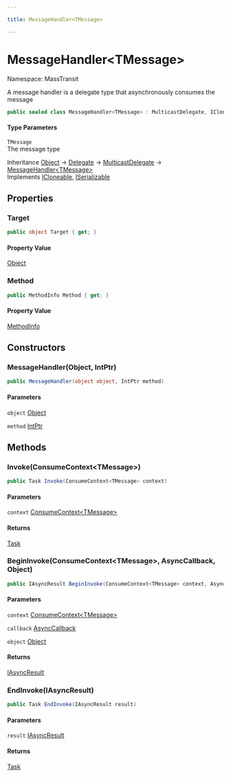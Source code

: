 ```yaml
---

title: MessageHandler<TMessage>

---
```


# MessageHandler\<TMessage\>

Namespace: MassTransit

A message handler is a delegate type that asynchronously consumes the message

```csharp
public sealed class MessageHandler<TMessage> : MulticastDelegate, ICloneable, ISerializable
```

#### Type Parameters

`TMessage`<br/>
The message type

Inheritance [Object](https://learn.microsoft.com/en-us/dotnet/api/system.object) → [Delegate](https://learn.microsoft.com/en-us/dotnet/api/system.delegate) → [MulticastDelegate](https://learn.microsoft.com/en-us/dotnet/api/system.multicastdelegate) → [MessageHandler\<TMessage\>](../masstransit/messagehandler-1)<br/>
Implements [ICloneable](https://learn.microsoft.com/en-us/dotnet/api/system.icloneable), [ISerializable](https://learn.microsoft.com/en-us/dotnet/api/system.runtime.serialization.iserializable)

## Properties

### **Target**

```csharp
public object Target { get; }
```

#### Property Value

[Object](https://learn.microsoft.com/en-us/dotnet/api/system.object)<br/>

### **Method**

```csharp
public MethodInfo Method { get; }
```

#### Property Value

[MethodInfo](https://learn.microsoft.com/en-us/dotnet/api/system.reflection.methodinfo)<br/>

## Constructors

### **MessageHandler(Object, IntPtr)**

```csharp
public MessageHandler(object object, IntPtr method)
```

#### Parameters

`object` [Object](https://learn.microsoft.com/en-us/dotnet/api/system.object)<br/>

`method` [IntPtr](https://learn.microsoft.com/en-us/dotnet/api/system.intptr)<br/>

## Methods

### **Invoke(ConsumeContext\<TMessage\>)**

```csharp
public Task Invoke(ConsumeContext<TMessage> context)
```

#### Parameters

`context` [ConsumeContext\<TMessage\>](../masstransit/consumecontext-1)<br/>

#### Returns

[Task](https://learn.microsoft.com/en-us/dotnet/api/system.threading.tasks.task)<br/>

### **BeginInvoke(ConsumeContext\<TMessage\>, AsyncCallback, Object)**

```csharp
public IAsyncResult BeginInvoke(ConsumeContext<TMessage> context, AsyncCallback callback, object object)
```

#### Parameters

`context` [ConsumeContext\<TMessage\>](../masstransit/consumecontext-1)<br/>

`callback` [AsyncCallback](https://learn.microsoft.com/en-us/dotnet/api/system.asynccallback)<br/>

`object` [Object](https://learn.microsoft.com/en-us/dotnet/api/system.object)<br/>

#### Returns

[IAsyncResult](https://learn.microsoft.com/en-us/dotnet/api/system.iasyncresult)<br/>

### **EndInvoke(IAsyncResult)**

```csharp
public Task EndInvoke(IAsyncResult result)
```

#### Parameters

`result` [IAsyncResult](https://learn.microsoft.com/en-us/dotnet/api/system.iasyncresult)<br/>

#### Returns

[Task](https://learn.microsoft.com/en-us/dotnet/api/system.threading.tasks.task)<br/>
